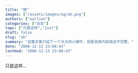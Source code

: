 ```yaml
---
title: "嗯"
images: ["/assets/images/og/ah.png"]
authors: ["eallion"]
categories: ["日志"]
tags: ["只是这样","just"]
draft: false
slug: "ah"
summary: "这篇文章介绍了一个大大的小蜗牛，但是具体内容描述不完整。"
date: "2008-12-13 23:08:43"
lastmod: "2008-12-13 23:08:43"
---
```


只是这样...
